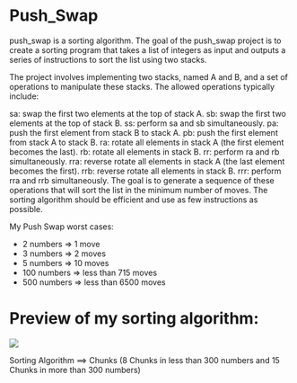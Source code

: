 # Push_Swap


push_swap is a sorting algorithm. The goal of the push_swap project is to create a sorting program that takes a list of integers as input and outputs a series of instructions to sort the list using two stacks.

The project involves implementing two stacks, named A and B, and a set of operations to manipulate these stacks. The allowed operations typically include:

sa: swap the first two elements at the top of stack A.
sb: swap the first two elements at the top of stack B.
ss: perform sa and sb simultaneously.
pa: push the first element from stack B to stack A.
pb: push the first element from stack A to stack B.
ra: rotate all elements in stack A (the first element becomes the last).
rb: rotate all elements in stack B.
rr: perform ra and rb simultaneously.
rra: reverse rotate all elements in stack A (the last element becomes the first).
rrb: reverse rotate all elements in stack B.
rrr: perform rra and rrb simultaneously.
The goal is to generate a sequence of these operations that will sort the list in the minimum number of moves. The sorting algorithm should be efficient and use as few instructions as possible.

My Push Swap worst cases:
- 2 numbers => 1 move
- 3 numbers => 2 moves
- 5 numbers => 10 moves
- 100 numbers => less than 715 moves
- 500 numbers => less than 6500 moves

# Preview of my sorting algorithm:
![](https://cdn.discordapp.com/attachments/1067452256686981161/1195010688981139456/ScreenRecording2023-12-26at5.58.37PM-ezgif.com-video-to-gif-converter.gif?ex=65b26f6e&is=659ffa6e&hm=cb999b35b49afae90278b027ef320c438f20549bf8a259e0664c625aa6111fa1&)

Sorting Algorithm ==> Chunks (8 Chunks in less than 300 numbers and 15 Chunks in more than 300 numbers)
